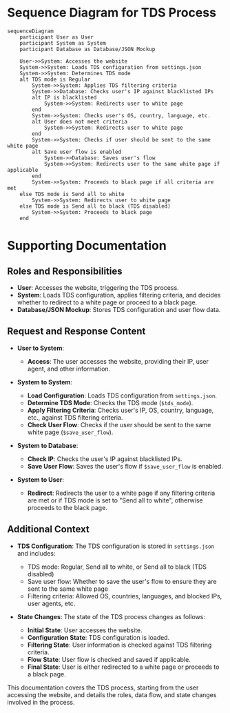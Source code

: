 # Sequence Diagram for TDS Process

```mermaid
sequenceDiagram
    participant User as User
    participant System as System
    participant Database as Database/JSON Mockup

    User->>System: Accesses the website
    System->>System: Loads TDS configuration from settings.json
    System->>System: Determines TDS mode
    alt TDS mode is Regular
        System->>System: Applies TDS filtering criteria
        System->>Database: Checks user's IP against blacklisted IPs
        alt IP is blacklisted
            System->>System: Redirects user to white page
        end
        System->>System: Checks user's OS, country, language, etc.
        alt User does not meet criteria
            System->>System: Redirects user to white page
        end
        System->>System: Checks if user should be sent to the same white page
        alt Save user flow is enabled
            System->>Database: Saves user's flow
            System->>System: Redirects user to the same white page if applicable
        end
        System->>System: Proceeds to black page if all criteria are met
    else TDS mode is Send all to white
        System->>System: Redirects user to white page
    else TDS mode is Send all to black (TDS disabled)
        System->>System: Proceeds to black page
    end
```

# Supporting Documentation

## Roles and Responsibilities

- **User**: Accesses the website, triggering the TDS process.
- **System**: Loads TDS configuration, applies filtering criteria, and decides whether to redirect to a white page or proceed to a black page.
- **Database/JSON Mockup**: Stores TDS configuration and user flow data.

## Request and Response Content

- **User to System**:
  - **Access**: The user accesses the website, providing their IP, user agent, and other information.

- **System to System**:
  - **Load Configuration**: Loads TDS configuration from `settings.json`.
  - **Determine TDS Mode**: Checks the TDS mode (`$tds_mode`).
  - **Apply Filtering Criteria**: Checks user's IP, OS, country, language, etc., against TDS filtering criteria.
  - **Check User Flow**: Checks if the user should be sent to the same white page (`$save_user_flow`).

- **System to Database**:
  - **Check IP**: Checks the user's IP against blacklisted IPs.
  - **Save User Flow**: Saves the user's flow if `$save_user_flow` is enabled.

- **System to User**:
  - **Redirect**: Redirects the user to a white page if any filtering criteria are met or if TDS mode is set to "Send all to white", otherwise proceeds to the black page.

## Additional Context

- **TDS Configuration**: The TDS configuration is stored in `settings.json` and includes:
  - TDS mode: Regular, Send all to white, or Send all to black (TDS disabled)
  - Save user flow: Whether to save the user's flow to ensure they are sent to the same white page
  - Filtering criteria: Allowed OS, countries, languages, and blocked IPs, user agents, etc.

- **State Changes**: The state of the TDS process changes as follows:
  - **Initial State**: User accesses the website.
  - **Configuration State**: TDS configuration is loaded.
  - **Filtering State**: User information is checked against TDS filtering criteria.
  - **Flow State**: User flow is checked and saved if applicable.
  - **Final State**: User is either redirected to a white page or proceeds to a black page.

This documentation covers the TDS process, starting from the user accessing the website, and details the roles, data flow, and state changes involved in the process.
